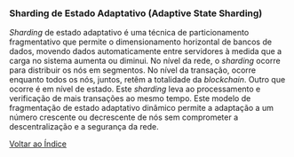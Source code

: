 ### Sharding de Estado Adaptativo (Adaptive State Sharding)

_Sharding_ de estado adaptativo é uma técnica de particionamento fragmentativo que permite o dimensionamento horizontal de bancos de dados, movendo dados automaticamente entre servidores à medida que a carga no sistema aumenta ou diminui. No nível da rede, o _sharding_ ocorre para distribuir os nós em segmentos. No nível da transação, ocorre enquanto todos os nós, juntos, retêm a totalidade da _blockchain_. Outro que ocorre é em nível de estado. Este _sharding_ leva ao processamento e verificação de mais transações ao mesmo tempo. Este modelo de fragmentação de estado adaptativo dinâmico permite a adaptação a um número crescente ou decrescente de nós sem comprometer a descentralização e a segurança da rede.

[Voltar ao Índice](../)